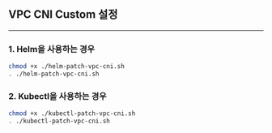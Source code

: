 ## VPC CNI Custom 설정

---

### 1. Helm을 사용하는 경우

```bash
chmod +x ./helm-patch-vpc-cni.sh
. ./helm-patch-vpc-cni.sh
```

### 2. Kubectl을 사용하는 경우

```bash
chmod +x ./kubectl-patch-vpc-cni.sh
. ./kubectl-patch-vpc-cni.sh
```
